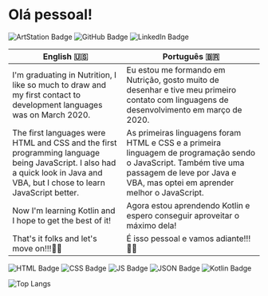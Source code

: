 # Olá pessoal!

![ArtStation Badge](https://img.shields.io/badge/-ArtStation-13aef0?style=flat-square&logo=artstation&logoColor=fff&link=https://www.artstation.com/josliojnior)	![GitHub Badge](https://img.shields.io/badge/-GitHub-0d1117?style=flat-square&logo=Github&logoColor=fff&link=https://github.com/joseliojunior)	![LinkedIn Badge](https://img.shields.io/badge/Josélio%20Júnior%20-0275b3?style=flat-square&logo=linkedin&link=https://www.linkedin.com/in/josélio-de-souza-cavalcante-júnior-ba66791a3)

| English :us:                                                 | Português :brazil:                                           |
| ------------------------------------------------------------ | ------------------------------------------------------------ |
| I'm graduating in Nutrition, I like so much to draw and my first contact to development languages was on March 2020. | Eu estou me formando em Nutrição, gosto muito de desenhar e tive meu primeiro contato com linguagens de desenvolvimento em março de 2020. |
| The first languages were HTML and CSS and the first programming language being JavaScript. I also had a quick look in Java and VBA, but I chose to learn JavaScript better. | As primeiras linguagens foram HTML e CSS e a primeira linguagem de programação sendo o JavaScript. Também tive uma passagem de leve por Java e VBA, mas optei em aprender melhor o JavaScript. |
| Now I'm learning Kotlin and I hope to get the best of it!    | Agora estou aprendendo Kotlin e espero conseguir aproveitar o máximo dela! |
| That's it folks and let's move on!!!:rocket::star2:          | É isso pessoal e vamos adiante!!! :rocket::star2:            |

![HTML Badge](https://img.shields.io/badge/HTML-e34f26?style=flat-square&logo=html5&logoColor=fff)  ![CSS Badge](https://img.shields.io/badge/CSS-1573b6?style=flat-square&logo=css3&logoColor=fff)  ![JS Badge](https://img.shields.io/badge/JavaScript-f7ad00?style=flat-square&logo=javascript&logoColor=fff)  ![JSON Badge](https://img.shields.io/badge/JSON-000000?style=flat-square&logo=json&logoColor=fff)  ![Kotlin Badge](https://img.shields.io/badge/Kotlin-4c8bf7?style=flat-square&logo=kotlin&logoColor=fff)

![Top Langs](https://github-readme-stats.vercel.app/api/top-langs/?username=joseliojunior&layout=compact)
